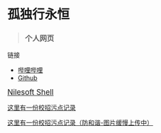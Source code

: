 # **孤独行永恒**

> ### 个人网页

链接
- [哔哩哔哩](https://space.bilibili.com/666635841)
- [Github](https://github.com/gdxyh)

<big>[Nilesoft Shell](nilesoftshell/README.md)</big>

[这里有一份校招污点记录](https://github.com/ShameCom/ShameCom/blob/main/README.md)

[这里有一份校招污点记录（防和谐-图片缓慢上传中）](ShameCom/README.md)